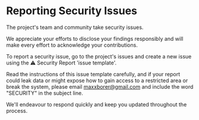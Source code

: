 # **Reporting Security Issues**

The project's team and community take security issues.

We appreciate your efforts to disclose your findings responsibly and will make every effort to acknowledge your contributions.

To report a security issue, go to the project's issues and create a new issue using the ⚠️ Security Report 'issue template'.

Read the instructions of this issue template carefully, and if your report could leak data or might expose how to gain access to a restricted area or break the system, please email [maxxborer@gmail.com](mailto:maxxborer@gmail.com) and include the word "SECURITY" in the subject line.

We'll endeavour to respond quickly and keep you updated throughout the process.
